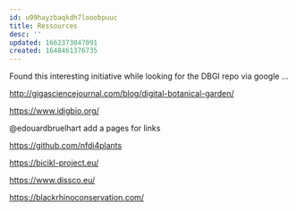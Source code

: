 ```yaml
---
id: u99hayzbaqkdh7looobpuuc
title: Ressources
desc: ''
updated: 1662373047091
created: 1648461376735
---
```


Found this interesting initiative while looking for the DBGI repo via google ...

http://gigasciencejournal.com/blog/digital-botanical-garden/



https://www.idigbio.org/

@edouardbruelhart add a pages for links

https://github.com/nfdi4plants

https://bicikl-project.eu/

https://www.dissco.eu/

https://blackrhinoconservation.com/
